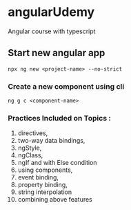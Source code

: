 # angularUdemy
Angular course with typescript

## Start new angular app
```npx ng new <project-name> --no-strict```

### Create a new component using cli 
```ng g c <component-name>```

### Practices Included on Topics : 
1. directives, 
2. two-way data bindings, 
3. ngStyle, 
4. ngClass, 
5. ngIf and with Else condition 
6. using components, 
7. event binding, 
8. property binding, 
9. string interpolation
10. combining above features